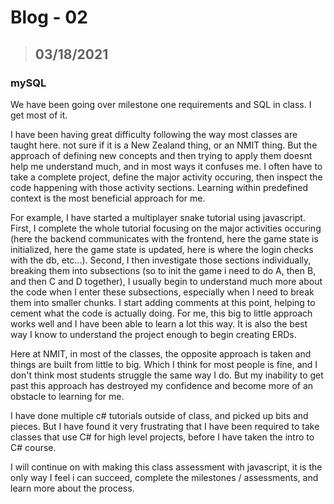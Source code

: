 # Blog - 02
> ## 03/18/2021
### mySQL

We have been going over milestone one requirements and SQL in class. I get most of it.

I have been having great difficulty following the way most classes are taught here. not sure if it is a New Zealand thing, or an NMIT thing. But the approach of defining new concepts and then trying to apply them doesnt help me understand much, and in most ways it confuses me. I often have to take a complete project, define the major activity occuring, then inspect the code happening with those activity sections. Learning within predefined context is the most beneficial approach for me. 

For example, I have started a multiplayer snake tutorial using javascript. First, I complete the whole tutorial focusing on the major activities occuring (here the backend communicates with the frontend, here the game state is initialized, here the game state is updated, here is where the login checks with the db, etc...). Second, I then investigate those sections individually, breaking them into subsections (so to init the game i need to do A, then B, and then C and D together), I usually begin to understand much more about the code when I enter these subsections, especially when I need to break them into smaller chunks. I start adding comments at this point, helping to cement what the code is actually doing. For me, this big to little approach works well and I have been able to learn a lot this way. It is also the best way I know to understand the project enough to begin creating ERDs. 

Here at NMIT, in most of the classes, the opposite approach is taken and things are built from little to big. Which I think for most people is fine, and I don't think most students struggle the same way I do. But my inability to get past this approach has destroyed my confidence and become more of an obstacle to learning for me.

I have done multiple c# tutorials outside of class, and picked up bits and pieces. But I have found it very frustrating that I have been required to take classes that use C# for high level projects, before I have taken the intro to C# course.

I will continue on with making this class assessment with javascript, it is the only way I feel i can succeed, complete the milestones / assessments, and learn more about the process.
